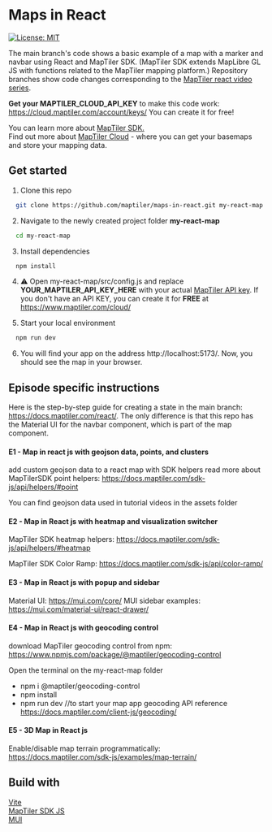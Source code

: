 # Maps in React

[![License: MIT](https://img.shields.io/badge/License-MIT-yellow.svg)](https://opensource.org/licenses/MIT)

The main branch's code shows a basic example of a map with a marker and navbar using React and MapTiler SDK. (MapTiler SDK extends MapLibre GL JS with functions related to the MapTiler mapping platform.)
Repository branches show code changes corresponding to the [MapTiler react video series]().

**Get your MAPTILER_CLOUD_API_KEY** to make this code work: https://cloud.maptiler.com/account/keys/ You can create it for free!

You can learn more about [MapTiler SDK.](https://docs.maptiler.com/sdk-js/)   
Find out more about [MapTiler Cloud](https://www.maptiler.com/cloud/) - where you can get your basemaps and store your mapping data.

## Get started

1. Clone this repo

```sh
  git clone https://github.com/maptiler/maps-in-react.git my-react-map
```

2. Navigate to the newly created project folder **my-react-map**

```sh
  cd my-react-map
```

3. Install dependencies

```sh
  npm install
```

4. :warning: Open my-react-map/src/config.js and replace **YOUR_MAPTILER_API_KEY_HERE** with your actual [MapTiler API key](https://cloud.maptiler.com/account/keys/).
   If you don't have an API KEY, you can create it for **FREE** at https://www.maptiler.com/cloud/

5. Start your local environment

```sh
  npm run dev
```

6. You will find your app on the address http://localhost:5173/.
   Now, you should see the map in your browser.

## Episode specific instructions

Here is the step-by-step guide for creating a state in the main branch: https://docs.maptiler.com/react/. The only difference is that this repo has the Material UI for the navbar component, which is part of the map component.

#### E1 - Map in react js with geojson data, points, and clusters

add custom geojson data to a react map with SDK helpers
read more about MapTilerSDK point helpers: https://docs.maptiler.com/sdk-js/api/helpers/#point

You can find geojson data used in tutorial videos in the assets folder

#### E2 - Map in React js with heatmap and visualization switcher

MapTiler SDK heatmap helpers: https://docs.maptiler.com/sdk-js/api/helpers/#heatmap

MapTiler SDK Color Ramp: https://docs.maptiler.com/sdk-js/api/color-ramp/

#### E3 - Map in React js with popup and sidebar

Material UI: https://mui.com/core/
MUI sidebar examples: https://mui.com/material-ui/react-drawer/

#### E4 - Map in React js with geocoding control

download MapTiler geocoding control from npm: https://www.npmjs.com/package/@maptiler/geocoding-control

Open the terminal on the my-react-map folder

- npm i @maptiler/geocoding-control
- npm install
- npm run dev //to start your map app
  geocoding API reference https://docs.maptiler.com/client-js/geocoding/

#### E5 - 3D Map in React js

Enable/disable map terrain programmatically: https://docs.maptiler.com/sdk-js/examples/map-terrain/

## Build with

[Vite](https://vitejs.dev/guide/#scaffolding-your-first-vite-project)  
[MapTiler SDK JS](https://docs.maptiler.com/sdk-js/)  
[MUI](https://mui.com/material-ui/)

